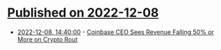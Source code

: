 # [Published on 2022-12-08](index.md)

* [2022-12-08, 14:40:00](https://tech.slashdot.org/story/22/12/08/1358202/coinbase-ceo-sees-revenue-falling-50-or-more-on-crypto-rout?utm_source=rss1.0mainlinkanon&utm_medium=feed) - [Coinbase CEO Sees Revenue Falling 50% or More on Crypto Rout](https://tech.slashdot.org/story/22/12/08/1358202/coinbase-ceo-sees-revenue-falling-50-or-more-on-crypto-rout?utm_source=rss1.0mainlinkanon&utm_medium=feed)
